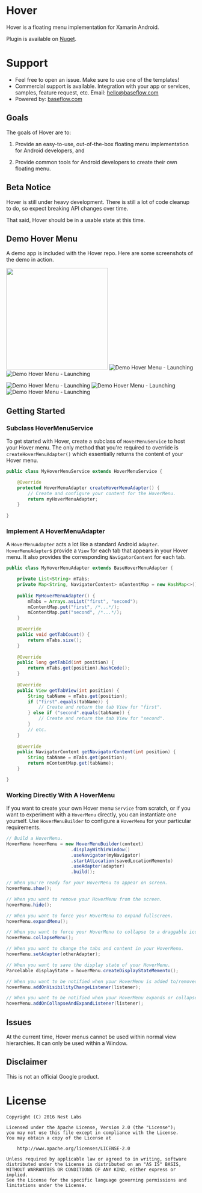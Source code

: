 Hover
=====
Hover is a floating menu implementation for Xamarin Android.

Plugin is available on [Nuget](https://www.nuget.org/packages/Xam.Plugins.Android.Hover/).

# Support

* Feel free to open an issue. Make sure to use one of the templates!
* Commercial support is available. Integration with your app or services, samples, feature request, etc. Email: [hello@baseflow.com](mailto:hello@baseflow.com)
* Powered by: [baseflow.com](https://baseflow.com)

Goals
-----
The goals of Hover are to:

1. Provide an easy-to-use, out-of-the-box floating menu implementation for Android developers, and

1. Provide common tools for Android developers to create their own floating menu.

Beta Notice
-------
Hover is still under heavy development. There is still a lot of code cleanup to do, so expect breaking API changes over time.

That said, Hover should be in a usable state at this time.

Demo Hover Menu
---------------
A demo app is included with the Hover repo. Here are some screenshots of the demo in action.

<img src="https://raw.githubusercontent.com/matthew-carroll/hover/gh-pages/images/screenrecords/hover-demo-screenrecord.gif" width="270" /> ![Demo Hover Menu - Launching](https://raw.githubusercontent.com/matthew-carroll/hover/gh-pages/images/screenshots/hover-demo-homescreen.png) ![Demo Hover Menu - Launching](https://raw.githubusercontent.com/matthew-carroll/hover/gh-pages/images/screenshots/hover-demo-menu-intro.png) 

![Demo Hover Menu - Launching](https://raw.githubusercontent.com/matthew-carroll/hover/gh-pages/images/screenshots/hover-demo-menu-theming.png) ![Demo Hover Menu - Launching](https://raw.githubusercontent.com/matthew-carroll/hover/gh-pages/images/screenshots/hover-demo-menu-menulist.png) ![Demo Hover Menu - Launching](https://raw.githubusercontent.com/matthew-carroll/hover/gh-pages/images/screenshots/hover-demo-menu-placeholder.png)

Getting Started
---------------
### Subclass HoverMenuService
To get started with Hover, create a subclass of `HoverMenuService` to host your Hover menu. The only method that you're required to override is `createHoverMenuAdapter()` which essentially returns the content of your Hover menu.

```java
public class MyHoverMenuService extends HoverMenuService {

    @Override
    protected HoverMenuAdapter createHoverMenuAdapter() {
        // Create and configure your content for the HoverMenu.
        return myHoverMenuAdapter;
    }
    
}
```

### Implement A HoverMenuAdapter
A `HoverMenuAdapter` acts a lot like a standard Android `Adapter`. `HoverMenuAdapter`s provide a `View` for each tab that appears in your Hover menu. It also provides the corresponding `NavigatorContent` for each tab.

```java
public class MyHoverMenuAdapter extends BaseHoverMenuAdapter {

    private List<String> mTabs;
    private Map<String, NavigatorContent> mContentMap = new HashMap<>();
    
    public MyHoverMenuAdapter() {
        mTabs = Arrays.asList("first", "second");
        mContentMap.put("first", /*...*/);
        mContentMap.put("second", /*...*/);
    }

    @Override
    public void getTabCount() {
        return mTabs.size();
    }
    
    @Override
    public long getTabId(int position) {
        return mTabs.get(position).hashCode();
    }
    
    @Override
    public View getTabView(int position) {
        String tabName = mTabs.get(position);
        if ("first".equals(tabName)) {
            // Create and return the tab View for "first".
        } else if ("second".equals(tabName)) {
            // Create and return the tab View for "second".
        }
        // etc.
    }
    
    @Override
    public NavigatorContent getNavigatorContent(int position) {
        String tabName = mTabs.get(position);
        return mContentMap.get(tabName);
    }

}
```

### Working Directly With A HoverMenu
If you want to create your own Hover menu `Service` from scratch, or if you want to experiment with a `HoverMenu` directly, you can instantiate one yourself. Use `HoverMenuBuilder` to configure a `HoverMenu` for your particular requirements.

```java
// Build a HoverMenu.
HoverMenu hoverMenu = new HoverMenuBuilder(context)
                        .displayWithinWindow()
                        .useNavigator(myNavigator)
                        .startAtLocation(savedLocationMemento)
                        .useAdapter(adapter)
                        .build();

// When you're ready for your HoverMenu to appear on screen.
hoverMenu.show();

// When you want to remove your HoverMenu from the screen.
hoverMenu.hide();

// When you want to force your HoverMenu to expand fullscreen.
hoverMenu.expandMenu();

// When you want to force your HoverMenu to collapse to a draggable icon.
hoverMenu.collapseMenu();

// When you want to change the tabs and content in your HoverMenu.
hoverMenu.setAdapter(otherAdapter);

// When you want to save the display state of your HoverMenu.
Parcelable displayState = hoverMenu.createDisplayStateMemento();

// When you want to be notified when your HoverMenu is added to/removed from the display.
hoverMenu.addOnVisibilityChangeListener(listener);

// When you want to be notified when your HoverMenu expands or collapses.
hoverMenu.addOnCollapseAndExpandListener(listener);
```

Issues
------
At the current time, Hover menus cannot be used within normal view hierarchies. It can only be used within a Window.

Disclaimer
--------
This is not an official Google product.

License
=======

    Copyright (C) 2016 Nest Labs

    Licensed under the Apache License, Version 2.0 (the "License");
    you may not use this file except in compliance with the License.
    You may obtain a copy of the License at

        http://www.apache.org/licenses/LICENSE-2.0

    Unless required by applicable law or agreed to in writing, software
    distributed under the License is distributed on an "AS IS" BASIS,
    WITHOUT WARRANTIES OR CONDITIONS OF ANY KIND, either express or implied.
    See the License for the specific language governing permissions and
    limitations under the License.
    
